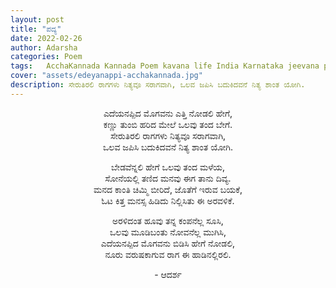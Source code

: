```yaml
---
layout: post
title: "ಪದ್ಯ"
date: 2022-02-26
author: Adarsha
categories: Poem
tags:	AcchaKannada Kannada Poem kavana life India Karnataka jeevana philosophy heart manassu kavana poem
cover: "assets/edeyanappi-acchakannada.jpg"
description: ಸೇರುತಿರಲಿ ರಾಗಗಳು ನಿತ್ಯವೂ ಸರಾಗವಾಗಿ, ಒಲವ ಜಪಿಸಿ ಬದುಕಿದವನೆ ನಿತ್ಯ ಶಾಂತ ಯೋಗಿ.
---
```


<p align = "center"> ಎದೆಯನಪ್ಪಿದ ಮೊಗವನು ಎತ್ತಿ ನೋಡಲಿ ಹೇಗೆ, <br>
ಕಣ್ಣು ತುಂಬಿ ಹರಿದ ಮೇಲೆ ಒಲವು ತಂದ ಬೇಗೆ. <br>
ಸೇರುತಿರಲಿ ರಾಗಗಳು ನಿತ್ಯವೂ ಸರಾಗವಾಗಿ, <br>
ಒಲವ ಜಪಿಸಿ ಬದುಕಿದವನೆ ನಿತ್ಯ ಶಾಂತ ಯೋಗಿ. </p>

<p align = "center"> ಬೇಡವೆನ್ನಲಿ ಹೇಗೆ ಒಲವು ತಂದ ಮಳೆಯ, <br>
ಸೋನೆಯಲ್ಲಿ ತಣಿದ ಮನವು ಈಗ ತಾನು ದಿವ್ಯ. <br>
ಮನದ ಕಾಂತಿ ಚಿಮ್ಮಿ ಬೀರಿದೆ, ಜೊತೆಗೆ ಇರುವ ಬಯಕೆ, <br>
ಓಟ ಕಿತ್ತ ಮನಸ್ಸ ಹಿಡಿದು ನಿಲ್ಲಿಸಿತು ಈ ಅರವಳಿಕೆ. </p>

<p align = "center"> ಅರಳಿದಂತ ಹೂವು ತನ್ನ ಕಂಪನೆಲ್ಲ ಸೂಸಿ, <br>
ಒಲವು ಮೂಡಿಬಂತು ನೋವನೆಲ್ಲ ಮುಗಿಸಿ, <br>
ಎದೆಯನಪ್ಪಿದ ಮೊಗವನು ಬಿಡಿಸಿ ಹೇಗೆ ನೋಡಲಿ, <br>
ನೂರು ವರುಷಕಾಗುವ ರಾಗ ಈ ಹಾಡಿನಲ್ಲಿರಲಿ. </p>

<p align ="center"> - ಆದರ್ಶ</p>
